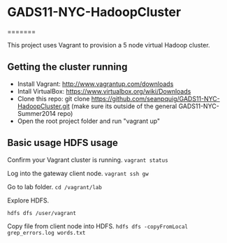 # GADS11-NYC-HadoopCluster
=======

This project uses Vagrant to provision a 5 node virtual Hadoop cluster.

## Getting the cluster running

* Install Vagrant:  http://www.vagrantup.com/downloads
* Intall VirtualBox:  https://www.virtualbox.org/wiki/Downloads
* Clone this repo:  git clone https://github.com/seanpquig/GADS11-NYC-HadoopCluster.git  (make sure its outside of the general GADS11-NYC-Summer2014 repo)
* Open the root project folder and run "vagrant up"


## Basic usage HDFS usage
Confirm your Vagrant cluster is running.
```vagrant status```

Log into the gateway client node.
```vagrant ssh gw```

Go to lab folder.
```cd /vagrant/lab```

Explore HDFS.
```hdfs dfs -ls /
hdfs dfs /user/vagrant
```

Copy file from client node into HDFS.
```hdfs dfs -copyFromLocal grep_errors.log words.txt```


